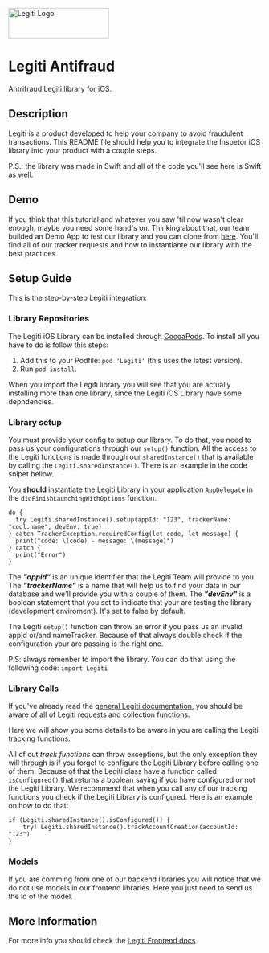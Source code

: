 <p>
  <img src="https://s3-sa-east-1.amazonaws.com/com.legiti.static-assets/images/legiti_logo_black.png" width="200" height="60" alt="Legiti Logo"> </img>
</p>

# Legiti Antifraud
Antrifraud Legiti library for iOS.

## Description
Legiti is a product developed to help your company to avoid fraudulent transactions. This README file should help you to integrate the Inspetor iOS library into your product with a couple steps. 

P.S.: the library was made in Swift and all of the code you'll see here is Swift as well.

## Demo
If you think that this tutorial and whatever you saw 'til now wasn't clear enough, maybe you need some hand's on. Thinking about that, our team builded an Demo App to test our library and you can clone from [here](https://github.com/inspetor/inspetor-ios-demo-app). You'll find all of our tracker requests and how to instantiante our library with the best practices.

## Setup Guide
This is the step-by-step Legiti integration:

### Library Repositories
The Legiti iOS Library can be installed through [CocoaPods](https://cocoapod.org). To install all you have to do is follow this steps:

1) Add this to your Podfile: `pod 'Legiti'` (this uses the latest version).
2) Run `pod install`.

When you import the Legiti library you will see that you are actually installing more than one library, since the Legiti iOS Library have some depndencies.

### Library setup
You must provide your config to setup our library. To do that, you need to pass us your configurations through our `setup()` function. All the access to the Legiti functions is made through our `sharedInstance()` that is available by calling the `Legiti.sharedInstance()`. There is an example in the code snipet bellow.

You **should** instantiate the Legiti Library in your application `AppDelegate` in the `didFinishLaunchingWithOptions` function.

```
do {
  try Legiti.sharedInstance().setup(appId: "123", trackerName: "cool.name", devEnv: true)
} catch TrackerException.requiredConfig(let code, let message) {
  print("code: \(code) - message: \(message)")
} catch {
  print("Error")
}
```

The ***"appId"*** is an unique identifier that the Legiti Team will provide to you. The ***"trackerName"*** is a name that will help us to find your data in our database and we'll provide you with a couple of them. The ***"devEnv"*** is a boolean statement that you set to indicate that your are testing the library (development enviroment). It's set to false by default.

The Legiti `setup()` function can throw an error if you pass us an invalid appId or/and nameTracker. Because of that always double check if the configuration your are passing is the right one.

P.S: always remenber to import the library. You can do that using the following code: `import Legiti`

### Library Calls
If you've already read the [general Legiti documentation](https://docs.legiti.com), you should be aware of all of Legiti requests and collection functions.

Here we will show you some details to be aware in you are calling the Legiti tracking functions.

All of out *track functions* can throw exceptions, but the only exception they will through is if you forget to configure the Legiti Library before calling one of them. Because of that the Legiti class have a function called `isConfigured()` that returns a boolean saying if you have configured or not the Legiti Library. We recommend that when you call any of our tracking functions you check if the Legiti Library is configured. Here is an example on how to do that:

```
if (Legiti.sharedInstance().isConfigured()) {
    try! Legiti.sharedInstance().trackAccountCreation(accountId: "123")
}
```

### Models
If you are comming from one of our backend libraries you will notice that we do not use models in our frontend libraries. Here you just need to send us the id of the model.

## More Information
For more info you should check the [Legiti Frontend docs](https://docs.legiti.com)
